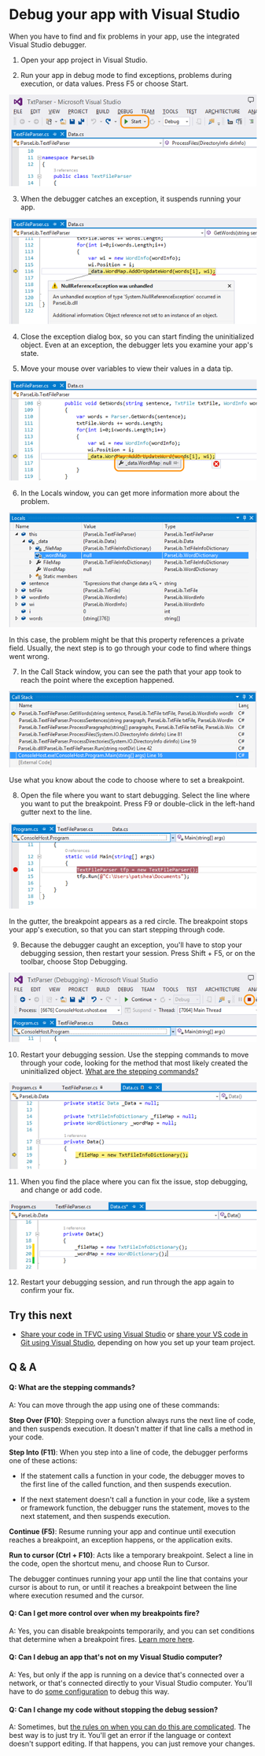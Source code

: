 <properties
	pageTitle="Debug your app with Visual Studio"
  description="Debug your app with Visual Studio"
  services="visual-studio-online"
  documentationCenter = ""
  authors="terryaustin"
  manager="terryaustin"
  editor="terryaustin" /> 


# Debug your app with Visual Studio





When you have to find and fix problems in your app, 
use the integrated Visual Studio debugger.





1. Open your app project in Visual Studio.

2. Run your app in debug mode to find exceptions, problems during execution, 
or data values. Press F5 or choose Start.







![Start debugging - choose Start or press F5](./media/debug-your-app-vs/DBG_VSCOM_Start.png)

3. When the debugger catches an exception, it suspends running your app.







![Stop at exception](./media/debug-your-app-vs/DBG_VSCOM_StopAtException.png)

4. Close the exception dialog box, so you can start finding the uninitialized 
object. Even at an exception, the debugger lets you examine your app's state.

5. Move your mouse over variables to view their values in a data tip.







![View variable values in a data tip](./media/debug-your-app-vs/DBG_VSCOM_DataTips.png)

6. In the Locals window, you can get more information more about the problem.







![View local values](./media/debug-your-app-vs/DBG_VSCOM_Locals.png)







In this case, the problem might be that this property 
references a private field. Usually, the next step is to go 
through your code to find where things went wrong.

7. In the Call Stack window, you can see the path that your app took 
to reach the point where the exception happened.







![View the call stack](./media/debug-your-app-vs/DBG_VSCOM_CallStack.png)







Use what you know about the code to choose where to set a breakpoint.

8. Open the file where you want to start debugging. Select 
the line where you want to put the breakpoint. Press F9 or double-click in the 
left-hand gutter next to the line.







![Set a breakpoint](./media/debug-your-app-vs/DBG_VSCOM_SetBreakpoint.png)







In the gutter, the breakpoint appears as a red circle. The breakpoint 
stops your app's execution, so that you can start stepping through code.

9. Because the debugger caught an exception, you'll have to stop your
debugging session, then restart your session. Press Shift + F5, 
or on the toolbar, choose Stop Debugging.







![Stop debugging](./media/debug-your-app-vs/DBG_VSCOM_StopDebugging.png)

10. Restart your debugging session. Use the stepping commands 
to move through your code, looking for the method that most
likely created the uninitialized object. 
[What are the stepping commands?](debug-your-app-vs.md#step_commands)







![Find the uninitialized variable](./media/debug-your-app-vs/DBG_VSCOM_FindProblem.png)

11. When you find the place where you can fix the issue, 
stop debugging, and change or add code.







![Fix the issue in code](./media/debug-your-app-vs/DBG_VSCOM_FixCode.png)

12. Restart your debugging session, and run through the app 
again to confirm your fix.



## Try this next



- [Share your code in TFVC using Visual Studio](share-your-code-in-tfvc-vs.md) or
[share your VS code in Git using Visual Studio](share-your-code-in-git-vs.md), 
depending on how you set up your team project.



## Q &amp; A



#### Q:    What are the stepping commands?





A:  You can move through the app using one of these commands:







**Step Over (F10)**: Stepping over a function always runs
the next line of code, and then suspends execution. It doesn't
matter if that line calls a method in your code.







**Step Into (F11)**: When you step into a line of code, 
the debugger performs one of these actions:





- If the statement calls a function in your code, 
the debugger moves to the first line of the called 
function, and then suspends execution.

- If the next statement doesn't call a function in your code,
like a system or framework function, the debugger runs the statement, 
moves to the next statement, and then suspends execution.





**Continue (F5)**: Resume running your app and continue 
until execution reaches a breakpoint, an exception happens, 
or the application exits.







**Run to cursor (Ctrl + F10)**: Acts like a temporary breakpoint. 
Select a line in the code, open the shortcut menu, and choose Run to Cursor.







The debugger continues running your app until the line that contains 
your cursor is about to run, or until it reaches a breakpoint between 
the line where execution resumed and the cursor.













#### Q:    Can I get more control over when my breakpoints fire?





A:  Yes, you can disable breakpoints temporarily, and you can set 
conditions that determine when a breakpoint fires. 
[Learn more here](https://msdn.microsoft.com/library/5557y8b4%28v=vs.120%29.aspx).













#### Q:    Can I debug an app that's not on my Visual Studio computer?





A:  Yes, but only if the app is running on a device that's connected over a network, 
or that's connected directly to your Visual Studio computer. You'll have to do 
[some configuration](https://msdn.microsoft.com/library/y7f5zaaa%28v=vs.120%29.aspx) 
to debug this way.













#### Q:    Can I change my code without stopping the debug session?





A:  Sometimes, but
[the rules on when you can do this are complicated](https://msdn.microsoft.com/library/bcew296c%28v=vs.120%29.aspx). 
The best way is to just try it. You'll get an error if the language or context 
doesn't support editing. If that happens, you can just remove your changes.

